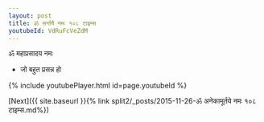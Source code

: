 ```yaml
---
layout: post
title: ॐ सर्गायै नमः १०८ टाइम्स
youtubeId: VdRuFcVeZdM
---
```

 
 
 ॐ महाप्रसादय नमः  
 
 -  जो बहुत प्रसन्न हो 
 
  
 
  
 
 
 
 
 
 


{% include youtubePlayer.html id=page.youtubeId %}
 
[Next]({{ site.baseurl }}{% link  split2/_posts/2015-11-26-ॐ अनेकामूर्तये नमः १०८ टाइम्स.md%})
 
